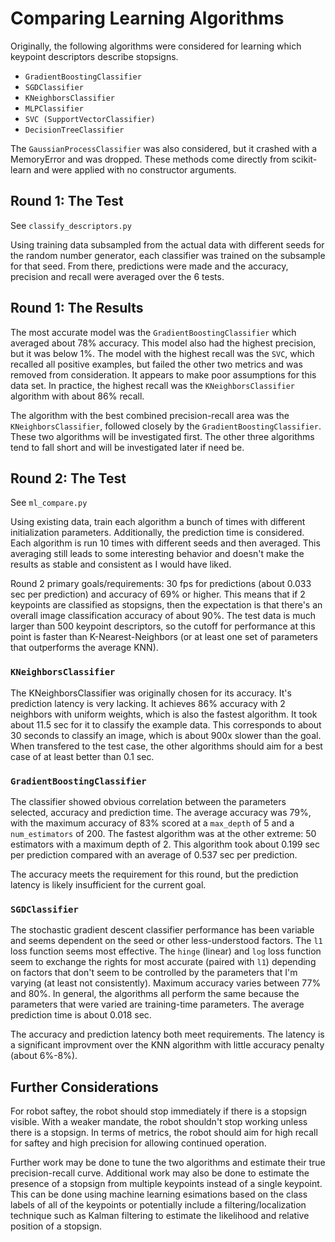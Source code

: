 # Comparing Learning Algorithms

Originally, the following algorithms were considered for learning which keypoint descriptors describe stopsigns.

  - `GradientBoostingClassifier`
  - `SGDClassifier`
  - `KNeighborsClassifier`
  - `MLPClassifier`
  - `SVC (SupportVectorClassifier)`
  - `DecisionTreeClassifier`

The `GaussianProcessClassifier` was also considered, but it crashed with a MemoryError and was dropped. These methods come directly from scikit-learn and were applied with no constructor arguments.

## Round 1: The Test

See `classify_descriptors.py`

Using training data subsampled from the actual data with different seeds for the random number generator, each classifier was trained on the subsample for that seed. From there, predictions were made and the accuracy, precision and recall were averaged over the 6 tests.

## Round 1: The Results

The most accurate model was the `GradientBoostingClassifier` which averaged about 78% accuracy. This model also had the highest precision, but it was below 1%. The model with the highest recall was the `SVC`, which recalled all positive examples, but failed the other two metrics and was removed from consideration. It appears to make poor assumptions for this data set. In practice, the highest recall was the `KNeighborsClassifier` algorithm with about 86% recall.

The algorithm with the best combined precision-recall area was the `KNeighborsClassifier`, followed closely by the `GradientBoostingClassifier`. These two algorithms will be investigated first. The other three algorithms tend to fall short and will be investigated later if need be.

## Round 2: The Test

See `ml_compare.py`

Using existing data, train each algorithm a bunch of times with different initialization parameters. Additionally, the prediction time is considered. Each algorithm is run 10 times with different seeds and then averaged. This averaging still leads to some interesting behavior and doesn't make the results as stable and consistent as I would have liked.

Round 2 primary goals/requirements: 30 fps for predictions (about 0.033 sec per prediction) and accuracy of 69% or higher. This means that if 2 keypoints are classified as stopsigns, then the expectation is that there's an overall image classification accuracy of about 90%. The test data is much larger than 500 keypoint descriptors, so the cutoff for performance at this point is faster than K-Nearest-Neighbors (or at least one set of parameters that outperforms the average KNN).

### `KNeighborsClassifier`

The KNeighborsClassifier was originally chosen for its accuracy. It's prediction latency is very lacking. It achieves 86% accuracy with 2 neighbors with uniform weights, which is also the fastest algorithm. It took about 11.5 sec for it to classify the example data. This corresponds to about 30 seconds to classify an image, which is about 900x slower than the goal. When transfered to the test case, the other algorithms should aim for a best case of at least better than 0.1 sec.

### `GradientBoostingClassifier`

The classifier showed obvious correlation between the parameters selected, accuracy and prediction time. The average accuracy was 79%, with the maximum accuracy of 83% scored at a `max_depth` of 5 and a `num_estimators` of 200. The fastest algorithm was at the other extreme: 50 estimators with a maximum depth of 2. This algorithm took about 0.199 sec per prediction compared with an average of 0.537 sec per prediction. 

The accuracy meets the requirement for this round, but the prediction latency is likely insufficient for the current goal.

### `SGDClassifier`

The stochastic gradient descent classifier performance has been variable and seems dependent on the seed or other less-understood factors. The `l1` loss function seems most effective. The `hinge` (linear) and `log` loss function seem to exchange the rights for most accurate (paired with `l1`) depending on factors that don't seem to be controlled by the parameters that I'm varying (at least not consistently). Maximum accuracy varies between 77% and 80%. In general, the algorithms all perform the same because the parameters that were varied are training-time parameters. The average prediction time is about 0.018 sec.

The accuracy and prediction latency both meet requirements. The latency is a significant improvment over the KNN algorithm with little accuracy penalty (about 6%-8%).

## Further Considerations

For robot saftey, the robot should stop immediately if there is a stopsign visible. With a weaker mandate, the robot shouldn't stop working unless there is a stopsign. In terms of metrics, the robot should aim for high recall for saftey and high precision for allowing continued operation.

Further work may be done to tune the two algorithms and estimate their true precision-recall curve. Additional work may also be done to estimate the presence of a stopsign from multiple keypoints instead of a single keypoint. This can be done using machine learning esimations based on the class labels of all of the keypoints or potentially include a filtering/localization technique such as Kalman filtering to estimate the likelihood and relative position of a stopsign.
